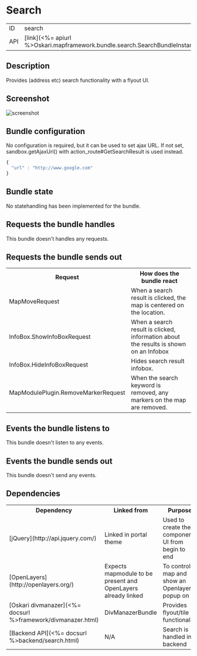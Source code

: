 # Search

<table class="table">
  <tr>
    <td>ID</td><td>search</td>
  </tr>
  <tr>
    <td>API</td><td>[link](<%= apiurl %>Oskari.mapframework.bundle.search.SearchBundleInstance.html)</td>
  </tr>
</table>

## Description

Provides (address etc) search functionality with a flyout UI.

## Screenshot

![screenshot](/images/bundles/search_flyout.png)

## Bundle configuration

No configuration is required, but it can be used to set ajax URL. If not set, sandbox.getAjaxUrl() with action_route#GetSearchResult is used instead.

```javascript
{
  "url" : "http://www.google.com"
}
```

## Bundle state

No statehandling has been implemented for the bundle.

## Requests the bundle handles

This bundle doesn't handles any requests.

## Requests the bundle sends out

<table class="table">
  <tr>
    <th>Request</th><th>How does the bundle react</th>
  </tr>
  <tr>
    <td>MapMoveRequest</td><td>When a search result is clicked, the map is centered on the location.</td>
  </tr>
  <tr>
    <td> InfoBox.ShowInfoBoxRequest </td><td> When a search result is clicked, information about the results is shown on an Infobox</td>
  </tr>
  <tr>
    <td> InfoBox.HideInfoBoxRequest </td><td> Hides search result infobox.</td>
  </tr>
  <tr>
    <td> MapModulePlugin.RemoveMarkerRequest </td><td> When the search keyword is removed, any markers on the map are removed.</td>
  </tr>
</table>

## Events the bundle listens to

This bundle doesn't listen to any events.

## Events the bundle sends out

This bundle doesn't send any events.

## Dependencies

<table class="table">
  <tr>
    <th> Dependency </th><th> Linked from </th><th> Purpose</th>
  </tr>
  <tr>
    <td> [jQuery](http://api.jquery.com/) </td>
    <td> Linked in portal theme </td>
    <td> Used to create the component UI from begin to end</td>
  </tr>
  <tr>
    <td> [OpenLayers](http://openlayers.org/) </td>
    <td> Expects mapmodule to be present and OpenLayers already linked </td>
    <td> To control map and show an Openlayers popup on it</td>
  </tr>
  <tr>
    <td> [Oskari divmanazer](<%= docsurl %>framework/divmanazer.html) </td>
    <td> DivManazerBundle </td>
    <td> Provides flyout/tile functionality</td>
  </tr>
  <tr>
    <td> [Backend API](<%= docsurl %>backend/search.html) </td>
    <td> N/A </td>
    <td> Search is handled in backend</td>
  </tr>
</table>

